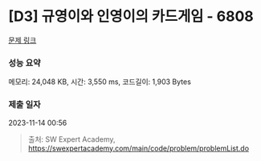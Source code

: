 # [D3] 규영이와 인영이의 카드게임 - 6808 

[문제 링크](https://swexpertacademy.com/main/code/problem/problemDetail.do?contestProbId=AWgv9va6HnkDFAW0) 

### 성능 요약

메모리: 24,048 KB, 시간: 3,550 ms, 코드길이: 1,903 Bytes

### 제출 일자

2023-11-14 00:56



> 출처: SW Expert Academy, https://swexpertacademy.com/main/code/problem/problemList.do